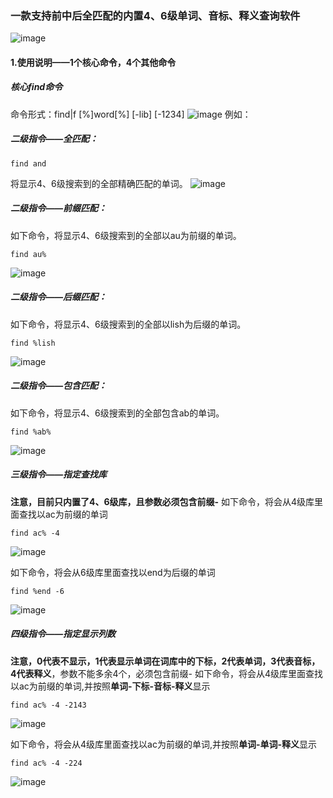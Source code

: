 ### 一款支持前中后全匹配的内置4、6级单词、音标、释义查询软件
![image](https://github.com/user-attachments/assets/c3271884-3762-42f0-899d-7b6f40c256a7)

#### 1.使用说明——1个核心命令，4个其他命令
##### 核心find命令
命令形式：find|f [%]word[%] [-lib] [-1234]
![image](https://github.com/user-attachments/assets/ef25e702-dd86-4660-89ad-2e9bf20edb1a)
例如：

##### 二级指令——全匹配：
```shell
find and
```
将显示4、6级搜索到的全部精确匹配的单词。
![image](https://github.com/user-attachments/assets/7a01e4b8-1a14-410b-b5f9-b907a602e146)

##### 二级指令——前缀匹配：
如下命令，将显示4、6级搜索到的全部以au为前缀的单词。
```shell
find au%
```
![image](https://github.com/user-attachments/assets/0d3a158b-7315-4daf-9be3-419af5a270d1)

##### 二级指令——后缀匹配：
如下命令，将显示4、6级搜索到的全部以lish为后缀的单词。
```shell
find %lish
```
![image](https://github.com/user-attachments/assets/32f1b88b-9389-40e2-89ce-f65048710bc3)

##### 二级指令——包含匹配：
如下命令，将显示4、6级搜索到的全部包含ab的单词。
```shell
find %ab%
```
![image](https://github.com/user-attachments/assets/26677c39-e778-418d-9653-e7324c0d0a1e)


##### 三级指令——指定查找库
**注意，目前只内置了4、6级库，且参数必须包含前缀-**
如下命令，将会从4级库里面查找以ac为前缀的单词
```shell
find ac% -4
```
![image](https://github.com/user-attachments/assets/9234183a-0489-4909-91e8-7233e3cdba23)

如下命令，将会从6级库里面查找以end为后缀的单词
```shell
find %end -6
```
![image](https://github.com/user-attachments/assets/8f1d7ca5-5e64-457e-9ae5-98a8bc9b7860)


##### 四级指令——指定显示列数
**注意，0代表不显示，1代表显示单词在词库中的下标，2代表单词，3代表音标，4代表释义**，参数不能多余4个，必须包含前缀-
如下命令，将会从4级库里面查找以ac为前缀的单词,并按照**单词-下标-音标-释义**显示
```shell
find ac% -4 -2143
```
![image](https://github.com/user-attachments/assets/d81cf713-9f22-438c-b041-e379c60fac2e)

如下命令，将会从4级库里面查找以ac为前缀的单词,并按照**单词-单词-释义**显示
```shell
find ac% -4 -224
```
![image](https://github.com/user-attachments/assets/e6c2ce45-cd35-4c2d-9855-bb4458bcd50e)
